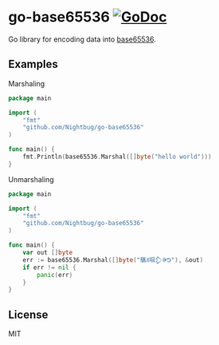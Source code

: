 # go-base65536 [![GoDoc](https://godoc.org/github.com/Nightbug/go-base65536?status.svg)](https://godoc.org/github.com/Nightbug/go-base65536)

Go library for encoding data into [base65536](https://github.com/ferno/base65536).

## Examples

Marshaling

```go
package main

import (
	"fmt"
	"github.com/Nightbug/go-base65536"
)

func main() {
	fmt.Println(base65536.Marshal([]byte("hello world")))
}
```

Unmarshaling

```go
package main

import (
	"fmt"
	"github.com/Nightbug/go-base65536"
)

func main() {
	var out []byte
	err := base65536.Marshal([]byte("驨ꍬ啯𒁷ꍲᕤ"), &out)
	if err != nil {
		panic(err)
	}
}
```

## License

MIT
